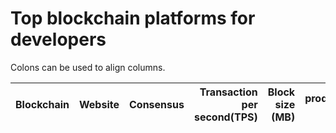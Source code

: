 # Top blockchain platforms for developers

Colons can be used to align columns.

| Blockchain        | Website           | Consensus  | Transaction per second(TPS)  | Block size (MB) | production ready |
| ------------------|:-----------------:| ----------:| ----------------------------:| ---------------:| ----------------:|

